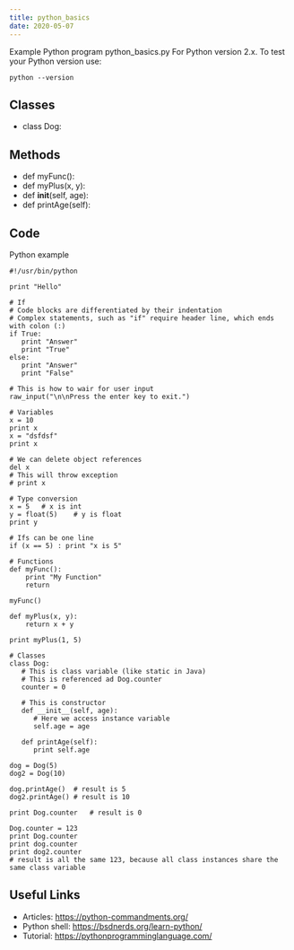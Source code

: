 ```yaml
---
title: python_basics
date: 2020-05-07
---
```

Example Python program python_basics.py
For Python version 2.x.
To test your Python version use:

    python --version


## Classes

* class Dog:

## Methods

* def myFunc():
* def myPlus(x, y):
*    def __init__(self, age):
*    def printAge(self):

## Code

Python example

    #!/usr/bin/python
    
    print "Hello"
    
    # If
    # Code blocks are differentiated by their indentation
    # Complex statements, such as "if" require header line, which ends with colon (:)
    if True:
       print "Answer"
       print "True"
    else:
       print "Answer"
       print "False"
    
    # This is how to wair for user input
    raw_input("\n\nPress the enter key to exit.")
    
    # Variables
    x = 10
    print x
    x = "dsfdsf"
    print x
    
    # We can delete object references
    del x
    # This will throw exception
    # print x
    
    # Type conversion
    x = 5	# x is int
    y = float(5)	# y is float
    print y
    
    # Ifs can be one line
    if (x == 5) : print "x is 5"
    
    # Functions
    def myFunc():
    	print "My Function"
    	return
    
    myFunc()
    
    def myPlus(x, y):
    	return x + y
    
    print myPlus(1, 5)
    
    # Classes
    class Dog:
       # This is class variable (like static in Java)
       # This is referenced ad Dog.counter
       counter = 0
     
       # This is constructor
       def __init__(self, age):
       	  # Here we access instance variable
          self.age = age
    
       def printAge(self):
          print self.age
    
    dog = Dog(5)
    dog2 = Dog(10)
    
    dog.printAge()	# result is 5
    dog2.printAge()	# result is 10
    
    print Dog.counter 	# result is 0
    
    Dog.counter = 123
    print Dog.counter
    print dog.counter
    print dog2.counter
    # result is all the same 123, because all class instances share the same class variable

## Useful Links

- Articles: https://python-commandments.org/
- Python shell: https://bsdnerds.org/learn-python/
- Tutorial: https://pythonprogramminglanguage.com/
